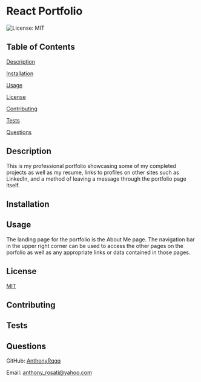 # React Portfolio
    
![License: MIT](https://img.shields.io/badge/License-MIT-yellow.svg)
    
## Table of Contents
    
[Description](#description)
    
[Installation](#installation)
    
[Usage](#usage)
    
[License](#license)
    
[Contributing](#contributing)
    
[Tests](#tests)
    
[Questions](#questions)
    
## Description
    
 This is my professional portfolio showcasing some of my completed projects as well as my resume, links to profiles on other sites such as LinkedIn, and a method of leaving a message through the portfolio page itself.
    
## Installation
    
 
    
## Usage
    
 The landing page for the portfolio is the About Me page. The navigation bar in the upper right corner can be used to access the other pages on the porfolio as well as any appropriate links or data contained in those pages.
    

## License
    
[MIT](https://opensource.org/licenses/MIT)
    
## Contributing
    
 
    
## Tests
    
 
    
## Questions
    
GitHub: [AnthonyRqqq](https://github.com/AnthonyRqqq)
    
Email: anthony_rosati@yahoo.com
    